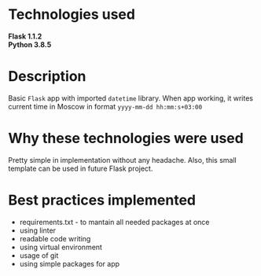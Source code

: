 # Technologies used
**Flask 1.1.2** \
**Python 3.8.5** 

# Description
Basic `Flask` app with imported `datetime` library.
When app working, it writes current time in Moscow in format `yyyy-mm-dd hh:mm:s+03:00`

# Why these technologies were used
Pretty simple in implementation without any headache. Also, this small template can be used in future Flask project.

# Best practices implemented
* requirements.txt - to mantain all needed packages at once
* using linter
* readable code writing
* using virtual environment
* usage of git
* using simple packages for app
